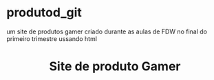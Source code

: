 # produtod_git
um site de  produtos gamer criado durante as aulas de FDW no final do primeiro trimestre ussando html
<h1 align="center"> Site de produto Gamer </h1>
